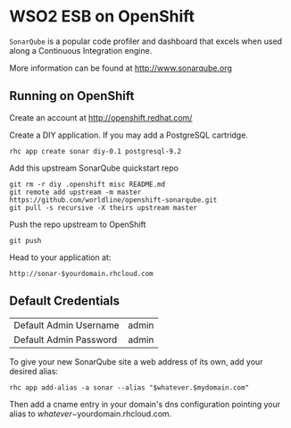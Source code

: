 WSO2 ESB on OpenShift
=========================

``SonarQube`` is a popular code profiler and dashboard that excels when used along
a Continuous Integration engine.

More information can be found at http://www.sonarqube.org

Running on OpenShift
--------------------

Create an account at http://openshift.redhat.com/

Create a DIY application. If you may add a PostgreSQL cartridge.

    rhc app create sonar diy-0.1 postgresql-9.2

Add this upstream SonarQube quickstart repo

    git rm -r diy .openshift misc README.md
    git remote add upstream -m master https://github.com/worldline/openshift-sonarqube.git
    git pull -s recursive -X theirs upstream master

Push the repo upstream to OpenShift

    git push

Head to your application at:

    http://sonar-$yourdomain.rhcloud.com

Default Credentials
-------------------
<table>
<tr><td>Default Admin Username</td><td>admin</td></tr>
<tr><td>Default Admin Password</td><td>admin</td></tr>
</table>

To give your new SonarQube site a web address of its own, add your desired alias:

    rhc app add-alias -a sonar --alias "$whatever.$mydomain.com"

Then add a cname entry in your domain's dns configuration pointing your alias to $whatever-$yourdomain.rhcloud.com.

